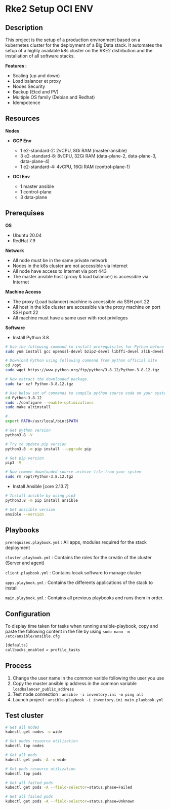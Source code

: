 # **Rke2 Setup OCI ENV**

## **Description**

This project is the setup of a production environment based on a kubernetes cluster for the deployment of a Big Data stack. It automates the setup of a highly available k8s cluster on the RKE2 distribution and the installation of all software stacks.

**Features :**

* Scaling (up and down)
* Load balancer et proxy
* Nodes Security
* Backup (Etcd and PV)
* Multiple OS family (Debian and Redhat)
* Idempotence

## **Resources**

**Nodes**

- **GCP Env**

  - 1 e2-standard-2: 2vCPU, 8Gi RAM (master-ansible)
  - 3 e2-standard-8: 8vCPU, 32Gi RAM (data-plane-2, data-plane-3, data-plane-4)
  - 1 e2-standard-4: 4vCPU, 16Gi RAM (control-plane-1)

- **OCI Env**

  - 1 master ansible
  - 1 control-plane
  - 3 data-plane

## **Prerequises**

**OS**

- Ubuntu 20.04
- RedHat 7.9

**Network**

* All node must be in the same private network
* Nodes in the k8s cluster are not accessible via Internet
* All node have access to Internet via port 443
* The master ansible host (proxy & load balancer) is accessible via Internet

**Machine Access**

* The proxy (Load balancer) machine is accessible via SSH port 22
* All host in the k8s cluster are accessible via the proxy machine on port SSH port 22
* All machine must have a same user with root privileges

**Software**

* Install Python 3.8

```bash
# Use the following command to install prerequisites for Python before installing it.
sudo yum install gcc openssl-devel bzip2-devel libffi-devel zlib-devel

# Download Python using following command from python official site
cd /opt
sudo wget https://www.python.org/ftp/python/3.8.12/Python-3.8.12.tgz

# Now extract the downloaded package.
sudo tar xzf Python-3.8.12.tgz

# Use below set of commands to compile python source code on your system using altinstall.
cd Python-3.8.12
sudo ./configure --enable-optimizations
sudo make altinstall

# 
export PATH=/usr/local/bin:$PATH

# Get python version
python3.8 -V

# Try to update pip version
python3.8 -m pip install --upgrade pip

# Get pip version
pip3 -V

# Now remove downloaded source archive file from your system
sudo rm /opt/Python-3.8.12.tgz
```

* Install Ansible [core 2.13.7]

```bash
# Install ansible by using pip3
python3.8 -m pip install ansible

# Get ansiible version
ansible --version
```

## **Playbooks**

`prerequises.playbook.yml`  : All apps, modules required for the stack deployment

`cluster.playbook.yml` : Contains the roles for the creatin of the cluster (Server and agent)

`client.playbook.yml` : Contains locak software to manage cluster

`apps.playbook.yml` : Contains the differents applications of the stack to install

`main.playbook.yml` : Contains all previous playbooks and runs them in order.

## **Configuration**

To display time taken for tasks when running ansible-playbook, copy and paste the following content in the file by using `sudo nano -m /etc/ansible/ansible.cfg`

```bash
[defaults]
callbacks_enabled = profile_tasks
```

## **Process**

1. Change the user name in the common varible following the user you use
2. Copy the master ansible ip address in the common variable `loadbalancer_public_address`
3. Test node connection : `ansible -i inventory.ini -m ping all`
4. Launch project : `ansible-playbook -i inventory.ini main.playbook.yml`

## **Test cluster**

```bash
# Get all nodes
kubectl get nodes -o wide

# Get nodes resource utilization
kubectl top nodes 

# Get all pods
kubectl get pods -A -o wide

# Get pods resource utilization
kubectl top pods 

# Get all failed pods
kubectl get pods -A --field-selector=status.phase=Failed

# Get all failed pods
kubectl get pods -A --field-selector=status.phase=Unknown
```
